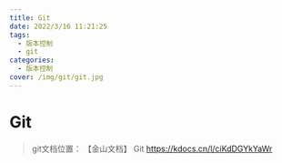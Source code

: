 ```yaml
---
title: Git
date: 2022/3/16 11:21:25
tags:
  - 版本控制
  - git
categories:
  - 版本控制
cover: /img/git/git.jpg
---
```


# Git

> git文档位置： 【金山文档】 Git
> https://kdocs.cn/l/ciKdDGYkYaWr